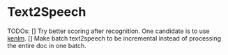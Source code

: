 # Text2Speech

TODOs:
[] Try better scoring after recognition. One candidate is to use [kenlm](https://github.com/kpu/kenlm). 
[] Make batch text2speech to be incremental instead of processing the entire doc in one batch.